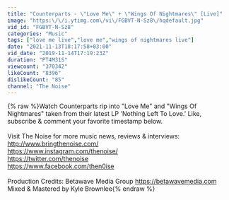 ```yaml
---
title: "Counterparts - \"Love Me\" + \"Wings Of Nightmares\" [Live]"
image: "https:\/\/i.ytimg.com\/vi\/FGBVT-N-Sz8\/hqdefault.jpg"
vid_id: "FGBVT-N-Sz8"
categories: "Music"
tags: ["love me live","love me","wings of nightmares live"]
date: "2021-11-13T18:17:58+03:00"
vid_date: "2019-11-14T17:19:23Z"
duration: "PT4M31S"
viewcount: "370342"
likeCount: "8396"
dislikeCount: "85"
channel: "The Noise"
---
```

{% raw %}Watch Counterparts rip into &quot;Love Me&quot; and &quot;Wings Of Nightmares&quot; taken from their latest LP 'Nothing Left To Love.' Like, subscribe &amp; comment your favorite timestamp below.<br /><br />Visit The Noise for more music news, reviews &amp; interviews: <br /><a rel="nofollow" target="blank" href="http://www.bringthenoise.com/">http://www.bringthenoise.com/</a> <br /><a rel="nofollow" target="blank" href="https://www.instagram.com/thenoise/">https://www.instagram.com/thenoise/</a> <br /><a rel="nofollow" target="blank" href="https://twitter.com/thenoise">https://twitter.com/thenoise</a> <br /><a rel="nofollow" target="blank" href="https://www.facebook.com/then0ise">https://www.facebook.com/then0ise</a> <br /><br /> Production Credits: Betawave Media Group <a rel="nofollow" target="blank" href="https://betawavemedia.com">https://betawavemedia.com</a><br />Mixed &amp; Mastered by Kyle Brownlee{% endraw %}
